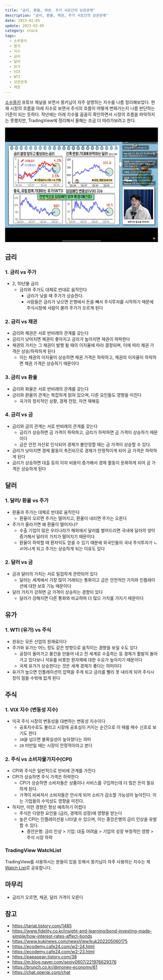 ```yaml
---
title: "금리, 환율, 채권, 주가 서로간의 상관관계"
description: "금리, 환율, 채권, 주가 서로간의 상관관계"
date: 2023-02-05
update: 2023-02-05
category: stock
tags:
  - 소무몽키
  - 몽키
  - 지수
  - 금리
  - 달러
  - 유가
  - VIX
  - WTI
  - 상관관계
  - 채권
---
```


[소수몽키](https://www.youtube.com/channel/UCC3yfxS5qC6PCwDzetUuEWg) 유튜브 채널을 보면서 몽키님이 자주 설명하는 지수를 나름 정리해보았다. 현재 시장의 흐름을 아래 지수로 보면서 주식의 흐름이 어떻게 변화가는지 나름 판단하는 기준이 되는 듯하다. 작년에는 아래 지수를 꼼꼼히 확인하면서 시장의 흐름을 파악하지는 못했지만, TradingView에 정리해서 올해는 조금 더 따라가보려고 한다.

![image-20230205145740373](image-20230205145740373.png)

## 금리

### 1. 금리 vs 주가

- 2, 10년물 금리
    - 금리와 주가도 대체로 반대로 움직인다
        - 금리가 낮을 때 주가가 상승한다.
        - 사람들은 금리가 낮으면 은행에서 돈을 빼서 주식투자를 시작하기 때문에 주식시장에 사람이 몰려 주가가 오르게 된다

### 2. 금리 vs 채권

- 금리와 채권은 서로 반비례의 관계를 갖는다
- 금리가 낮아지면 채권이 좋아지고 금리가 높아지면 채권이 하락한다
- 채권의 가치는 그 채권이 발행 될 때의 이자율에 따라 결정되며, 이에 따라 채권 가격은 상승/하락하게 된다
    - 이는 채권의 이자율이 상승하면 채권 가격은 하락하고, 채권의 이자율이 하락하면 채권 가격은 상승하기 때문이다

### 3. 금리 vs 환율

- 금리와 화율은 서로 반비례의 관계를 갖는다
- 금리와 환율의 관계는 복잡하게 얽혀 있으며, 다른 요인들도 영향을 미친다
    - 국가의 정치적인 상황, 경제 전망, 자연 재해등

### 4. 금리 vs 금

- 금리와 금의 관계는 서로 반비례의 관게를 갖는다
    - 금리가 상승하면 금 가격이 하락하고, 금리가 하락하면 금 가격이 상승하기 때문이다
    - 금은 안전 자산로 인식되어 경제가 불안정할 때는 금 가격이 상승할 수 있다.
- 금리가 낮아지면 경제 활동이 촉진되므로 경제가 안정적이게 되어 금 가격은 하락하게 된다
- 금리가 상승하면 대출 등의 이자 비용이 증가해서 경제 활동이 둔화하게 되어 금 가격은 상승하게 된다

## 달러

### 1. 달러/ 환율 vs 주가

- 환율과 주가는 대체로 반대로 움직인다
    - 환율이 오르면 주가는 떨어지고, 환율이 내리면 주가는 오른다
- 주가가 올라가면 왜 환율이 떨어지나?
    - 수출 기업이 많은 우리나라가 해외에서 달러를 벌어드리면 국내에 달러의 양이 증가해서 달러의 가치가 떨어지기 때문이다
    - 환율이 하락할 때 환차익도 얻을 수 있기 때문에 외국인들의 국내 주식투자가 ㄴㄹ어나게 되고 주가는 상승하게 되는 이유도 있다

### 2. 달러 vs 금

- 금과 달러의 가치는 서로 밀접하게 관련되어 있다
    - 달러는 세게에서 가장 많이 거래되는 통화이고 금은 안전적인 가치와 인플레이션에 대한 보호 기능 때문이다
- 달러 가치가 강하면 금 가격이 상승하는 경향이 있다
    - 달러가 강해지면 다른 통화와 비교하여 더 많으 가치를 가지기 때문이다

## 유가

### 1. WTI (유가) vs 주식

- 원유는 모든 산업의 원재료이다
- 주가와 유가는 어느 정도 같은 방향으로 움직이는 경향을 보일 수도 있다
    - 공장이 돌아가고 물건을 만들어 내고 전 세계로 수출하는 등 경제가 활발히 돌아가고 있다보니 석유를 비롯한 원자재에 대한 수요가 높아지기 때문이다
    - 국제 유가가 상승한다는 것은 세계 경제가 좋다는 의미이다
- 유가가 높으면 인플레이션의 압력을 주게 되고 금리를 빨리 못 내리게 되어 주식시장이 힘들 수밖에 없게 된다

## 주식

### 1. VIX 지수 (변동성 지수)

- 미국 주식 시장의 변동성을 대변하는 변동성 지수이다
    - 공포지수로도 불리고 시장에 공포심이 커지는 순간으로 이 때를 매수 신호로 보기도 한다
    - `30`을 넘으면 불확실성이 높아졌다는 의미
    - `20` 미만일 때는 시장이 안정적이라고 본다

### 2. 주식 vs 소비자물가지수(CPI)

- CPI와 주식은 일반적으로 반비례 관계를 가진다
- CPI가 상승하면 주식 가격은 하락한다
    - CPI가 상승하면 소비자들은 상품이나 서비스를 구입하는데 더 많은 돈이 필요하게 된다.
    - 가격이 비싸져서 소비자들은 안사게 되어 소비가 감소할 가능성이 높아진다. 이는 기업들의 수익성도 영향을 미친다.
- 하지만, 이런 경향은 항상 예측하기 어렵다
    - 주식은 다양한 요인들 (금리, 경제의 성장)에 영향을 받는다
    - 높은 CPI는 인플레이션을 나타낼 수 있으며, 이는 중앙은행의 금리 인상을 유발할 수 있다.
        - 중안은행: 금리 인상 > 기업: 대출 어려움 > 기업의 성장 부정적인 영향 > 주식 시장 하락

### TradingView WatchList

TradingView를 사용하시는 분들이 있을 듯해서 몽키님이 자주 사용하는 지수는 제 [Watch List](https://www.tradingview.com/watchlists/98909855/)로 공유합니다.

## 마무리

- 금리가 오르면, 채권, 달러 가격이 오른다

## 참고

- https://tariat.tistory.com/1485
- https://www.fidelity.co.kr/insight-and-learning/bond-investing-made-simple/how-interest-rates-affect-bonds
- https://www.kukinews.com/newsView/kuk202205060175
- https://ecodemy.cafe24.com/w2-24.html
- https://ecodemy.cafe24.com/w2-23.html
- https://papasean.tistory.com/38
- https://m.blog.naver.com/seojy0607/221976629376
- https://brunch.co.kr/@money-economy/61
- https://chat.openai.com/chat